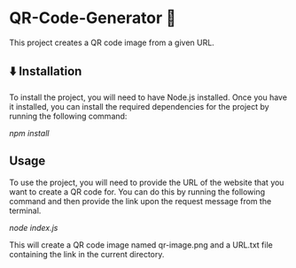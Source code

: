 # QR-Code-Generator :iphone:

This project creates a QR code image from a given URL.

## :arrow_down: Installation

To install the project, you will need to have Node.js installed. Once you have it installed, you can install the required dependencies for the project by running the following command:

_npm install_
## Usage

To use the project, you will need to provide the URL of the website that you want to create a QR code for. You can do this by running the following command and then provide the link upon the request message from the terminal.

_node index.js_

This will create a QR code image named qr-image.png and a URL.txt file containing the link in the current directory.
